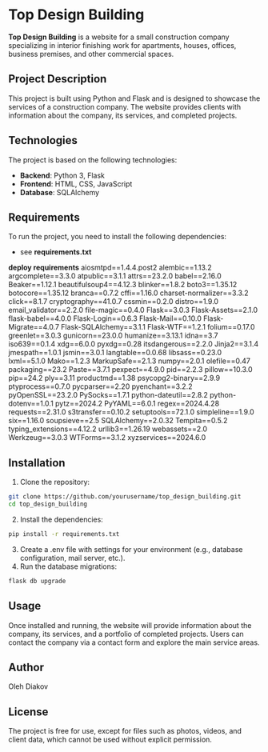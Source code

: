 # Top Design Building

**Top Design Building** is a website for a small construction company specializing in interior finishing work for apartments, houses, offices, business premises, and other commercial spaces.

## Project Description

This project is built using Python and Flask and is designed to showcase the services of a construction company. The website provides clients with information about the company, its services, and completed projects.

## Technologies

The project is based on the following technologies:
- **Backend**: Python 3, Flask
- **Frontend**: HTML, CSS, JavaScript
- **Database**: SQLAlchemy

## Requirements

To run the project, you need to install the following dependencies:
- see **requirements.txt**

**deploy requirements**
aiosmtpd==1.4.4.post2
alembic==1.13.2
argcomplete==3.3.0
atpublic==3.1.1
attrs==23.2.0
babel==2.16.0
Beaker==1.12.1
beautifulsoup4==4.12.3
blinker==1.8.2
boto3==1.35.12
botocore==1.35.12
branca==0.7.2
cffi==1.16.0
charset-normalizer==3.3.2
click==8.1.7
cryptography==41.0.7
cssmin==0.2.0
distro==1.9.0
email_validator==2.2.0
file-magic==0.4.0
Flask==3.0.3
Flask-Assets==2.1.0
flask-babel==4.0.0
Flask-Login==0.6.3
Flask-Mail==0.10.0
Flask-Migrate==4.0.7
Flask-SQLAlchemy==3.1.1
Flask-WTF==1.2.1
folium==0.17.0
greenlet==3.0.3
gunicorn==23.0.0
humanize==3.13.1
idna==3.7
iso639==0.1.4
xdg==6.0.0
pyxdg==0.28
itsdangerous==2.2.0
Jinja2==3.1.4
jmespath==1.0.1
jsmin==3.0.1
langtable==0.0.68
libsass==0.23.0
lxml==5.1.0
Mako==1.2.3
MarkupSafe==2.1.3
numpy==2.0.1
olefile==0.47
packaging==23.2
Paste==3.7.1
pexpect==4.9.0
pid==2.2.3
pillow==10.3.0
pip==24.2
ply==3.11
productmd==1.38
psycopg2-binary==2.9.9
ptyprocess==0.7.0
pycparser==2.20
pyenchant==3.2.2
pyOpenSSL==23.2.0
PySocks==1.7.1
python-dateutil==2.8.2
python-dotenv==1.0.1
pytz==2024.2
PyYAML==6.0.1
regex==2024.4.28
requests==2.31.0
s3transfer==0.10.2
setuptools==72.1.0
simpleline==1.9.0
six==1.16.0
soupsieve==2.5
SQLAlchemy==2.0.32
Tempita==0.5.2
typing_extensions==4.12.2
urllib3==1.26.19
webassets==2.0
Werkzeug==3.0.3
WTForms==3.1.2
xyzservices==2024.6.0

## Installation

1. Clone the repository:

```bash
git clone https://github.com/yourusername/top_design_building.git
cd top_design_building
```

2. Install the dependencies:
```bash
pip install -r requirements.txt
```

3. Create a .env file with settings for your environment (e.g., database configuration, mail server, etc.).
4. Run the database migrations:
```bash
flask db upgrade
```

## Usage
Once installed and running, the website will provide information about the company, its services, and a portfolio of completed projects. Users can contact the company via a contact form and explore the main service areas.

## Author
Oleh Diakov

## License
The project is free for use, except for files such as photos, videos, and client data, which cannot be used without explicit permission.
